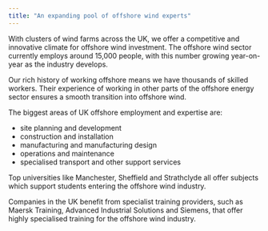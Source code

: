 ```yaml
---
title: "An expanding pool of offshore wind experts"
---
```

With clusters of wind farms across the UK, we offer a competitive and innovative climate for offshore wind investment. The offshore wind sector currently employs around 15,000 people, with this number growing year-on-year as the industry develops. 

Our rich history of working offshore means we have thousands of skilled workers. Their experience of working in other parts of the offshore energy sector ensures a smooth transition into offshore wind.

The biggest areas of UK offshore employment and expertise are:

- site planning and development
- construction and installation
- manufacturing and manufacturing design
- operations and maintenance
- specialised transport and other support services

Top universities like Manchester, Sheffield and Strathclyde all offer subjects which support students entering the offshore wind industry. 
 
Companies in the UK benefit from specialist training providers, such as Maersk Training, Advanced Industrial Solutions and Siemens, that offer highly specialised training for the offshore wind industry. 
